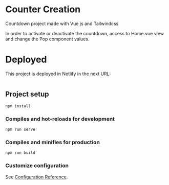 # Counter Creation

Countdown project made with Vue js and Tailwindcss

In order to activate or deactivate the countdown, access to Home.vue view and change the Pop component values.

# Deployed

This project is deployed in Netlify in the next URL: 

```

```

## Project setup
```
npm install
```

### Compiles and hot-reloads for development
```
npm run serve
```

### Compiles and minifies for production
```
npm run build
```

### Customize configuration
See [Configuration Reference](https://cli.vuejs.org/config/).
